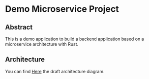 # Demo Microservice Project

## Abstract

This is a demo application to build a backend application based on a microservice architecture with Rust.

## Architecture

You can find [Here](https://www.figma.com/file/7R1YSKoCeX5SswT6miCzHv/Microservice?node-id=0%3A1) the draft architecture diagram.
